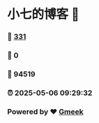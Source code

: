 # 小七的博客 :link:  
### :page_facing_up: [331](/tag.html) 
### :speech_balloon: 0 
### :hibiscus: 94519 
### :alarm_clock: 2025-05-06 09:29:32 
### Powered by :heart: [Gmeek](https://github.com/Meekdai/Gmeek)
